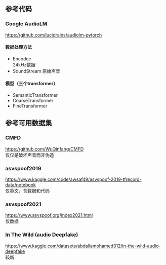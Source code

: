 ## 参考代码

### Google AudioLM
https://github.com/lucidrains/audiolm-pytorch

#### 数据处理方法
- Encodec  
  24kHz数据
- SoundStream
  原始声音

#### 模型（三个transformer）

- SemanticTransformer
- CoarseTransformer
- FineTransformer

## 参考可用数据集

### CMFD

https://github.com/WuQinfang/CMFD  
仅仅是破坏声音而非伪造

### asvspoof2019
https://www.kaggle.com/code/awsaf49/asvspoof-2019-tfrecord-data/notebook  
仅英文，含数据和代码

### asvspoof2021
https://www.asvspoof.org/index2021.html  
仅数据

### In The Wild (audio Deepfake)
https://www.kaggle.com/datasets/abdallamohamed312/in-the-wild-audio-deepfake  
较新